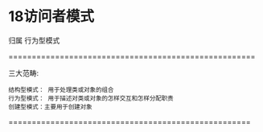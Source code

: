 # 18访问者模式 #
归属 行为型模式

=====================================================

三大范畴:

	结构型模式： 用于处理类或对象的组合
	行为型模式： 用于描述对类或对象的怎样交互和怎样分配职责
	创建型模式：主要用于创建对象

====================================================